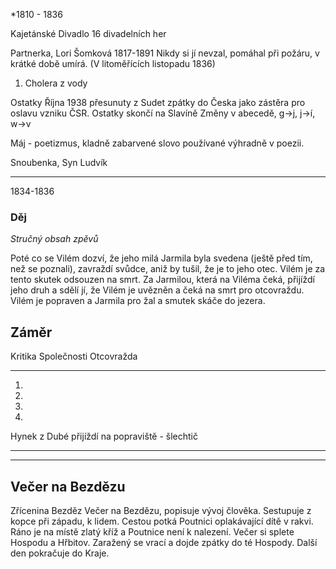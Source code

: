 *1810 - 1836


 Kajetánské Divadlo
16 divadelních her  

Partnerka, Lori Šomková 1817-1891
Nikdy si jí nevzal, pomáhal při požáru, v krátké době umírá. (V litoměřících listopadu 1836)
1. Cholera z vody


Ostatky Října 1938 přesunuty z Sudet zpátky do Česka jako zástěra pro oslavu vzniku ČSR. Ostatky skončí na Slavíně
Změny v abecedě, g->j, j->í, w->v 

Máj - poetizmus, kladně zabarvené slovo používané výhradně v poezii.

Snoubenka, Syn Ludvík

---

1834-1836



### Děj
_Stručný obsah zpěvů_

Poté co se Vilém dozví, že jeho milá Jarmila byla svedena (ještě před tím, než se poznali), zavraždí svůdce, aniž by tušil, že je to jeho otec. Vilém je za tento skutek odsouzen na smrt. Za Jarmilou, která na Viléma čeká, přijíždí jeho druh a sdělí jí, že Vilém je uvězněn a čeká na smrt pro otcovraždu. Vilém je popraven a Jarmila pro žal a smutek skáče do jezera.

## Záměr 
Kritika Společnosti
Otcovražda

---



1.
2.
3.
4.
Hynek z Dubé přijíždí na popraviště - šlechtič

 ---



---

## Večer na Bezdězu
Zřícenina Bezděz
Večer na Bezdězu, popisuje vývoj člověka. Sestupuje z kopce při západu, k lidem. Cestou potká Poutnici oplakávající dítě v rakvi. Ráno je na místě zlatý kříž a Poutnice není k nalezení. Večer si splete Hospodu a Hřbitov. Zaražený se vrací a dojde zpátky do té Hospody. Další den pokračuje do Kraje.
